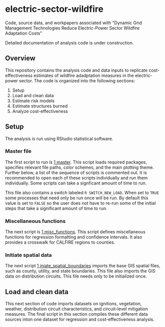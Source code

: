 # electric-sector-wildfire
Code, source data, and workpapers associated with "Dynamic Grid Management Technologies Reduce Electric-Power Sector Wildfire Adaptation Costs"

Detailed documentation of analysis code is under construction.

## Overview

This repository contains the analysis code and data inputs to replicate cost-effectiveness estimates of wildfire adadptation measures in the electric-power sector. The code is organized into the following sections:

1. Setup
2. Load and clean data
3. Estimate risk models
4. Estimate structures burned
5. Analyze cost-effectiveness

## Setup

The analysis is run using RStudio statistical software. 

### Master file

The first script to run is [1 master](https://github.com/cody-w/electric-sector-wildfire/blob/main/code/1%20master.R). This script loads required packages, specifies relevant file paths, color schemes, and the main plotting theme. Further below, a list of the sequence of scripts is commented out. It is recommended to open each of these scripts individually and run them individually. Some scripts can take a signficant amount of time to run.

This file also contains a switch labeled `R SWITCH_NEW_LOAD`. When set to `TRUE` some processes that need only be run once will be run. By default this value is set to `FALSE` so the user does not have to re-run some of the initial steps that take a significant amount of time to run.

### Miscellaneous functions

The next script is [1 misc_functions](https://github.com/cody-w/electric-sector-wildfire/blob/main/code/1%20misc_functions.R). This script defines miscellaneous functions for regression formatting and confidence intervals. It also provides a crosswalk for CALFIRE regions to counties. 

### Initiate spatial data

The next script [1 iniate_spatial_boundaries](https://github.com/cody-w/electric-sector-wildfire/blob/main/code/1%20iniate_spatial_boundaries.R) imports the base GIS spatial files, such as county, utility, and state boundaries. This file also imports the GIS data on distribution circuits. This file needs only to be initialized once. 

## Load and clean data

This next section of code imports datasets on ignitions, vegetation, weather, distribution circuit characteristics, and circuit-level mitigation measures. The final script in this section compiles these different data sources inton one dataset for regression and cost-effectiveness analysis. 

